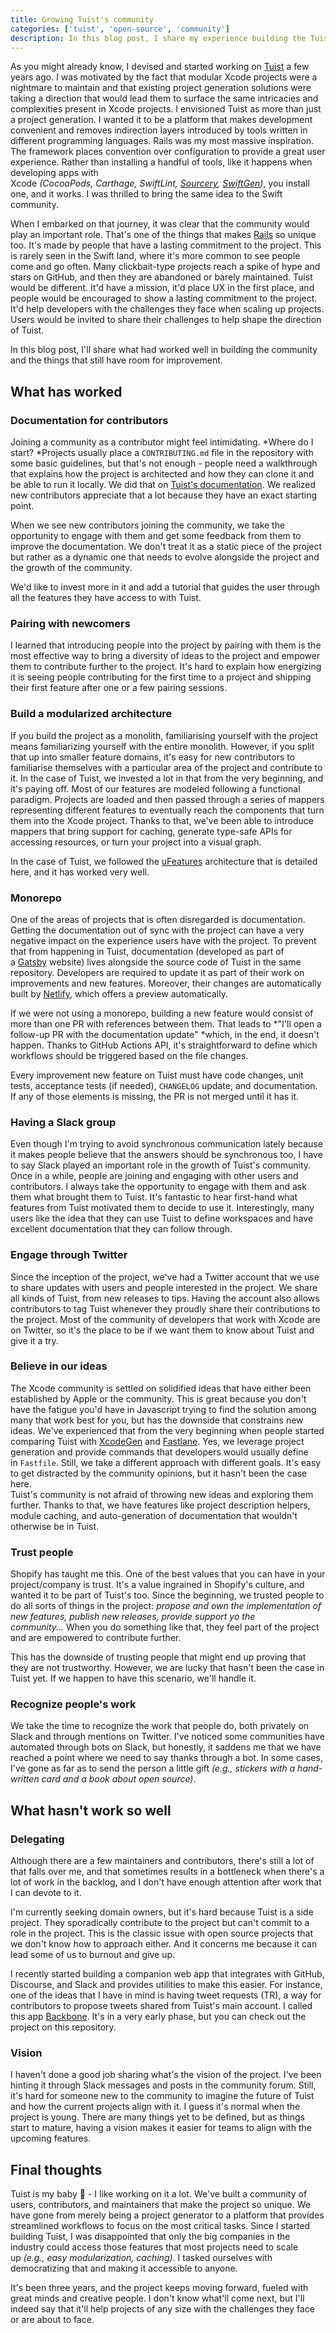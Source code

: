 ```yaml
---
title: Growing Tuist's community
categories: ['tuist', 'open-source', 'community']
description: In this blog post, I share my experience building the Tuist community. I talked about the things that have worked well, and the areas where there's still some room for improvement.
---
```


As you might already know, I devised and started working on [Tuist](https://tuist.io/) a few years ago. I was motivated by the fact that modular Xcode projects were a nightmare to maintain and that existing project generation solutions were taking a direction that would lead them to surface the same intricacies and complexities present in Xcode projects. I envisioned Tuist as more than just a project generation. I wanted it to be a platform that makes development convenient and removes indirection layers introduced by tools written in different programming languages. Rails was my most massive inspiration. The framework places convention over configuration to provide a great user experience. Rather than installing a handful of tools, like it happens when developing apps with Xcode *(CocoaPods, Carthage, SwiftLint, [Sourcery](https://github.com/krzysztofzablocki/Sourcery), [SwiftGen](https://github.com/SwiftGen/SwiftGen))*, you install one, and it works. I was thrilled to bring the same idea to the Swift community.

When I embarked on that journey, it was clear that the community would play an important role. That's one of the things that makes [Rails](https://rubyonrails.org/) so unique too. It's made by people that have a lasting commitment to the project. This is rarely seen in the Swift land, where it's more common to see people come and go often. Many clickbait-type projects reach a spike of hype and stars on GitHub, and then they are abandoned or barely maintained. Tuist would be different. It'd have a mission, it'd place UX in the first place, and people would be encouraged to show a lasting commitment to the project. It'd help developers with the challenges they face when scaling up projects. Users would be invited to share their challenges to help shape the direction of Tuist.

In this blog post, I'll share what had worked well in building the community and the things that still have room for improvement.

## What has worked

### Documentation for contributors

Joining a community as a contributor might feel intimidating. *Where do I start? *Projects usually place a `CONTRIBUTING.md` file in the repository with some basic guidelines, but that's not enough - people need a walkthrough that explains how the project is architected and how they can clone it and be able to run it locally. We did that on [Tuist's documentation](https://tuist.io/docs/contribution/getting-started/). We realized new contributors appreciate that a lot because they have an exact starting point.

When we see new contributors joining the community, we take the opportunity to engage with them and get some feedback from them to improve the documentation. We don't treat it as a static piece of the project but rather as a dynamic one that needs to evolve alongside the project and the growth of the community.

We'd like to invest more in it and add a tutorial that guides the user through all the features they have access to with Tuist.

### Pairing with newcomers

I learned that introducing people into the project by pairing with them is the most effective way to bring a diversity of ideas to the project and empower them to contribute further to the project. It's hard to explain how energizing it is seeing people contributing for the first time to a project and shipping their first feature after one or a few pairing sessions.

### Build a modularized architecture

If you build the project as a monolith, familiarising yourself with the project means familiarizing yourself with the entire monolith. However, if you split that up into smaller feature domains, it's easy for new contributors to familiarise themselves with a particular area of the project and contribute to it. In the case of Tuist, we invested a lot in that from the very beginning, and it's paying off. Most of our features are modeled following a functional paradigm. Projects are loaded and then passed through a series of mappers representing different features to eventually reach the components that turn them into the Xcode project. Thanks to that, we've been able to introduce mappers that bring support for caching, generate type-safe APIs for accessing resources, or turn your project into a visual graph.

In the case of Tuist, we followed the [uFeatures](https://tuist.io/docs/building-at-scale/microfeatures/) architecture that is detailed here, and it has worked very well.

### Monorepo

One of the areas of projects that is often disregarded is documentation. Getting the documentation out of sync with the project can have a very negative impact on the experience users have with the project. To prevent that from happening in Tuist, documentation (developed as part of a [Gatsby](https://www.gatsbyjs.com/) website) lives alongside the source code of Tuist in the same repository. Developers are required to update it as part of their work on improvements and new features. Moreover, their changes are automatically built by [Netlify](https://www.netlify.com/), which offers a preview automatically.

If we were not using a monorepo, building a new feature would consist of more than one PR with references between them. That leads to *"I'll open a follow-up PR with the documentation update" *which, in the end, it doesn't happen. Thanks to GitHub Actions API, it's straightforward to define which workflows should be triggered based on the file changes.

Every improvement new feature on Tuist must have code changes, unit tests, acceptance tests (if needed), `CHANGELOG` update, and documentation. If any of those elements is missing, the PR is not merged until it has it.

### Having a Slack group

Even though I'm trying to avoid synchronous communication lately because it makes people believe that the answers should be synchronous too, I have to say Slack played an important role in the growth of Tuist's community. Once in a while, people are joining and engaging with other users and contributors. I always take the opportunity to engage with them and ask them what brought them to Tuist. It's fantastic to hear first-hand what features from Tuist motivated them to decide to use it. Interestingly, many users like the idea that they can use Tuist to define workspaces and have excellent documentation that they can follow through.

### Engage through Twitter

Since the inception of the project, we've had a Twitter account that we use to share updates with users and people interested in the project. We share all kinds of Tuist, from new releases to tips. Having the account also allows contributors to tag Tuist whenever they proudly share their contributions to the project. Most of the community of developers that work with Xcode are on Twitter, so it's the place to be if we want them to know about Tuist and give it a try.

### Believe in our ideas

The Xcode community is settled on solidified ideas that have either been established by Apple or the community. This is great because you don't have the fatigue you'd have in Javascript trying to find the solution among many that work best for you, but has the downside that constrains new ideas. We've experienced that from the very beginning when people started comparing Tuist with [XcodeGen](https://github.com/yonaskolb/xcodegen) and [Fastlane](https://github.com/fastlane/fastlane). Yes, we leverage project generation and provide commands that developers would usually define in `Fastfile`. Still, we take a different approach with different goals. It's easy to get distracted by the community opinions, but it hasn't been the case here.\
Tuist's community is not afraid of throwing new ideas and exploring them further. Thanks to that, we have features like project description helpers, module caching, and auto-generation of documentation that wouldn't otherwise be in Tuist.

### Trust people

Shopify has taught me this. One of the best values that you can have in your project/company is trust. It's a value ingrained in Shopify's culture, and wanted it to be part of Tuist's too. Since the beginning, we trusted people to do all sorts of things in the project: *propose and own the implementation of new features, publish new releases, provide support yo the community...* When you do something like that, they feel part of the project and are empowered to contribute further.

This has the downside of trusting people that might end up proving that they are not trustworthy. However, we are lucky that hasn't been the case in Tuist yet. If we happen to have this scenario, we'll handle it.

### Recognize people's work

We take the time to recognize the work that people do, both privately on Slack and through mentions on Twitter. I've noticed some communities have automated through bots on Slack, but honestly, it saddens me that we have reached a point where we need to say thanks through a bot. In some cases, I've gone as far as to send the person a little gift *(e.g., stickers with a hand-written card and a book about open source)*.

## What hasn't work so well

### Delegating

Although there are a few maintainers and contributors, there's still a lot of that falls over me, and that sometimes results in a bottleneck when there's a lot of work in the backlog, and I don't have enough attention after work that I can devote to it.

I'm currently seeking domain owners, but it's hard because Tuist is a side project. They sporadically contribute to the project but can't commit to a role in the project. This is the classic issue with open source projects that we don't know how to approach either. And it concerns me because it can lead some of us to burnout and give up.

I recently started building a companion web app that integrates with GitHub, Discourse, and Slack and provides utilities to make this easier. For instance, one of the ideas that I have in mind is having tweet requests (TR), a way for contributors to propose tweets shared from Tuist's main account. I called this app [Backbone](https://github.com/tuist/backbone). It's in a very early phase, but you can check out the project on this repository.

### Vision

I haven't done a good job sharing what's the vision of the project. I've been hinting it through Slack messages and posts in the community forum. Still, it's hard for someone new to the community to imagine the future of Tuist and how the current projects align with it. I guess it's normal when the project is young. There are many things yet to be defined, but as things start to mature, having a vision makes it easier for teams to align with the upcoming features.

## Final thoughts

Tuist is my baby 👶 - I like working on it a lot. We've built a community of users, contributors, and maintainers that make the project so unique. We have gone from merely being a project generator to a platform that provides streamlined workflows to focus on the most critical tasks. Since I started building Tuist, I was disappointed that only the big companies in the industry could access those features that most projects need to scale up *(e.g., easy modularization, caching)*. I tasked ourselves with democratizing that and making it accessible to anyone.

It's been three years, and the project keeps moving forward, fueled with great minds and creative people. I don't know what'll come next, but I'll indeed say that it'll help projects of any size with the challenges they face or are about to face.
